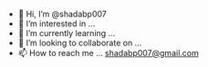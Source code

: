 - 👋 Hi, I’m @shadabp007
- 👀 I’m interested in ...
- 🌱 I’m currently learning ...
- 💞️ I’m looking to collaborate on ...
- 📫 How to reach me ... shadabp007@gmail.com

<!---
shadabp007/shadabp007 is a ✨ special ✨ repository because its `README.md` (this file) appears on your GitHub profile.
You can click the Preview link to take a look at your changes.
--->
